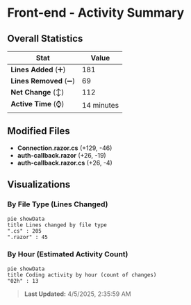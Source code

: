 # Front-end - Activity Summary 

## Overall Statistics

| Stat                   | Value                                                             |
| ---------------------- | ----------------------------------------------------------------- |
| **Lines Added** (➕)   | 181                                          |
| **Lines Removed** (➖) | 69                                        |
| **Net Change** (↕)    | 112                |
| **Active Time** (⌚)   | 14 minutes |


## Modified Files
- **Connection.razor.cs** (+129, -46)
- **auth-callback.razor** (+26, -19)
- **auth-callback.razor.cs** (+26, -4)

## Visualizations

### By File Type (Lines Changed)

```mermaid
pie showData
title Lines changed by file type
".cs" : 205
".razor" : 45
```

### By Hour (Estimated Activity Count)

```mermaid
pie showData
title Coding activity by hour (count of changes)
"02h" : 13
```


> **Last Updated:** 4/5/2025, 2:35:59 AM